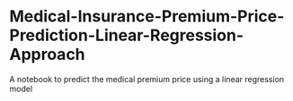 # Medical-Insurance-Premium-Price-Prediction-Linear-Regression-Approach
A notebook to predict the medical premium price using a linear regression model
